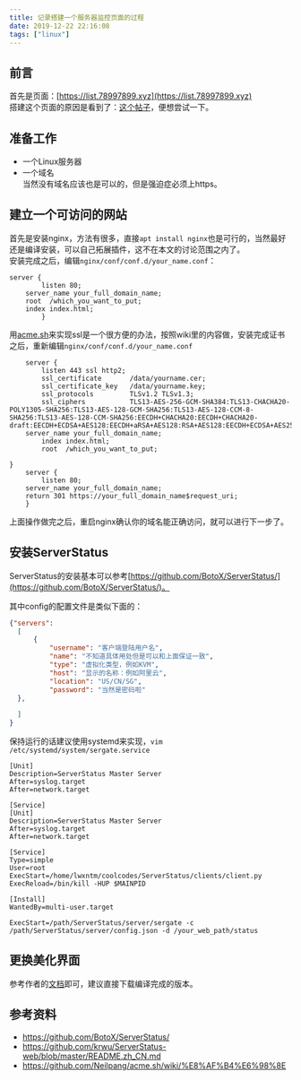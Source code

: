 ```yaml
---
title: 记录搭建一个服务器监控页面的过程
date: 2019-12-22 22:16:08
tags: ["linux"]
---
```

## 前言

首先是页面：[https://list.78997899.xyz](https://list.78997899.xyz)  
搭建这个页面的原因是看到了：[这个帖子](https://www.hostloc.com/thread-626508-1-1.html)，便想尝试一下。

<!-- more -->

## 准备工作

* 一个Linux服务器
* 一个域名  
当然没有域名应该也是可以的，但是强迫症必须上https。  

## 建立一个可访问的网站

首先是安装nginx，方法有很多，直接`apt install nginx`也是可行的，当然最好还是编译安装，可以自己拓展插件，这不在本文的讨论范围之内了。  
安装完成之后，编辑`nginx/conf/conf.d/your_name.conf`：  

```
server {
        listen 80;
	server_name your_full_domain_name;
	root  /which_you_want_to_put;
	index index.html;
	    }
```

用[acme.sh](https://github.com/Neilpang/acme.sh/wiki/%E8%AF%B4%E6%98%8E)来实现ssl是一个很方便的办法，按照wiki里的内容做，安装完成证书之后，重新编辑`nginx/conf/conf.d/your_name.conf` 

```
    server {
        listen 443 ssl http2;
        ssl_certificate       /data/yourname.cer;
        ssl_certificate_key   /data/yourname.key;
        ssl_protocols         TLSv1.2 TLSv1.3;
        ssl_ciphers           TLS13-AES-256-GCM-SHA384:TLS13-CHACHA20-POLY1305-SHA256:TLS13-AES-128-GCM-SHA256:TLS13-AES-128-CCM-8-SHA256:TLS13-AES-128-CCM-SHA256:EECDH+CHACHA20:EECDH+CHACHA20-draft:EECDH+ECDSA+AES128:EECDH+aRSA+AES128:RSA+AES128:EECDH+ECDSA+AES256:EECDH+aRSA+AES256:RSA+AES256:EECDH+ECDSA+3DES:EECDH+aRSA+3DES:RSA+3DES:!MD5;
	server_name your_full_domain_name;
        index index.html;
        root  /which_you_want_to_put;
	
}
    server {
        listen 80;
	server_name your_full_domain_name;
	return 301 https://your_full_domain_name$request_uri;
    }

```

上面操作做完之后，重启nginx确认你的域名能正确访问，就可以进行下一步了。  

## 安装ServerStatus

ServerStatus的安装基本可以参考[https://github.com/BotoX/ServerStatus/](https://github.com/BotoX/ServerStatus/)。
  
  其中config的配置文件是类似下面的：
  
  ``` json
  {"servers":
	[
		{
			"username": "客户端登陆用户名",
			"name": "不知道具体用处但是可以和上面保证一致",
			"type": "虚拟化类型，例如KVM",
			"host": "显示的名称：例如阿里云",
			"location": "US/CN/SG",
			"password": "当然是密码啦"
    },
    
	]
}  

```

保持运行的话建议使用systemd来实现，`vim /etc/systemd/system/sergate.service`

```
[Unit]
Description=ServerStatus Master Server
After=syslog.target
After=network.target

[Service]
[Unit]
Description=ServerStatus Master Server
After=syslog.target
After=network.target

[Service]
Type=simple
User=root
ExecStart=/home/lwxntm/coolcodes/ServerStatus/clients/client.py
ExecReload=/bin/kill -HUP $MAINPID

[Install]
WantedBy=multi-user.target
```

```shell
ExecStart=/path/ServerStatus/server/sergate -c /path/ServerStatus/server/config.json -d /your_web_path/status
```

## 更换美化界面

参考作者的[文档](https://github.com/krwu/ServerStatus-web/blob/master/README.zh_CN.md)即可，建议直接下载编译完成的版本。

## 参考资料
* https://github.com/BotoX/ServerStatus/
* https://github.com/krwu/ServerStatus-web/blob/master/README.zh_CN.md
* https://github.com/Neilpang/acme.sh/wiki/%E8%AF%B4%E6%98%8E